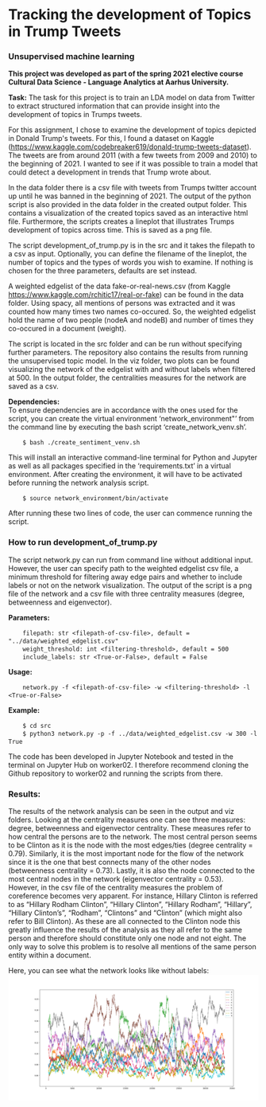 # Tracking the development of Topics in Trump Tweets
### Unsupervised machine learning
**This project was developed as part of the spring 2021 elective course Cultural Data Science - Language Analytics at Aarhus University.** <br>

__Task:__ The task for this project is to train an LDA model on data from Twitter to extract structured information that can provide insight into the development of topics in Trumps tweets.

For this assignment, I chose to examine the development of topics depicted in Donald Trump's tweets. For this, I found a dataset on Kaggle (https://www.kaggle.com/codebreaker619/donald-trump-tweets-dataset). The tweets are from around 2011 (with a few tweets from 2009 and 2010) to the beginning of 2021. I wanted to see if it was possible to train a model that could detect a development in trends that Trump wrote about.

In the data folder there is a csv file with tweets from Trumps twitter account up until he was banned in the beginning of 2021. The output of the python script is also provided in the data folder in the created output folder. This contains a visualization of the created topics saved as an interactive html file. Furthermore, the scripts creates a lineplot that illustrates Trumps development of topics across time. This is saved as a png file.

The script development_of_trump.py is in the src and it takes the filepath to a csv as input. Optionally, you can define the filename of the lineplot, the number of topics and the types of words you wish to examine. If nothing is chosen for the three parameters, defaults are set instead.

A weighted edgelist of the data fake-or-real-news.csv (from Kaggle https://www.kaggle.com/rchitic17/real-or-fake) can be found in the data folder.
Using spacy, all mentions of persons was extracted and it was counted how many times two names co-occured. 
So, the weighted edgelist hold the name of two people (nodeA and nodeB) and number of times they co-occured in a document (weight).

The script is located in the src folder and can be run without specifying further parameters. 
The repository also contains the results from running the unsupervised topic model. 
In the viz folder, two plots can be found visualizing the network of the edgelist with and without labels when filtered at 500. 
In the output folder, the centralities measures for the network are saved as a csv. <br> 

__Dependencies:__ <br>
To ensure dependencies are in accordance with the ones used for the script, you can create the virtual environment ‘network_environment"’ from the command line by executing the bash script ‘create_network_venv.sh’. 
```
    $ bash ./create_sentiment_venv.sh
```
This will install an interactive command-line terminal for Python and Jupyter as well as all packages specified in the ‘requirements.txt’ in a virtual environment. 
After creating the environment, it will have to be activated before running the network analysis script.
```    
    $ source network_environment/bin/activate
```
After running these two lines of code, the user can commence running the script. <br>

### How to run development_of_trump.py <br>
The script network.py can run from command line without additional input. 
However, the user can specify path to the weighted edgelist csv file, a minimum threshold for filtering away edge pairs and 
whether to include labels or not on the network visualization.
The output of the script is a png file of the network and a csv file with three centrality measures (degree, betweenness and eigenvector).

__Parameters:__ <br>
```
    filepath: str <filepath-of-csv-file>, default = "../data/weighted_edgelist.csv"
    weight_threshold: int <filtering-threshold>, default = 500
    include_labels: str <True-or-False>, default = False

```
    
__Usage:__ <br>
```
    network.py -f <filepath-of-csv-file> -w <filtering-threshold> -l <True-or-False>
```
    
__Example:__ <br>
```
    $ cd src
    $ python3 network.py -p -f ../data/weighted_edgelist.csv -w 300 -l True

```

The code has been developed in Jupyter Notebook and tested in the terminal on Jupyter Hub on worker02. I therefore recommend cloning the Github repository to worker02 and running the scripts from there. 

### Results:
The results of the network analysis can be seen in the output and viz folders. Looking at the centrality measures one can see three measures: degree, betweenness and eigenvector centrality. These measures refer to how central the persons are to the network. The most central person seems to be Clinton as it is the node with the most edges/ties (degree centrality = 0.79). Similarly, it is the most important node for the flow of the network since it is the one that best connects many of the other nodes (betweenness centrality = 0.73). Lastly, it is also the node connected to the most central nodes in the network (eigenvector centrality = 0.53). <br>
However, in the csv file of the centrality measures the problem of coreference becomes very apparent. For instance, Hillary Clinton is referred to as “Hillary Rodham Clinton”, “Hillary Clinton”, “Hillary Rodham”, “Hillary”, “Hillary Clinton’s”, “Rodham”, “Clintons” and “Clinton” (which might also refer to Bill Clinton). As these are all connected to the Clinton node this greatly influence the results of the analysis as they all refer to the same person and therefore should constitute only one node and not eight. The only way to solve this problem is to resolve all mentions of the same person entity within a document. <br>

Here, you can see what the network looks like without labels:
![alt text](https://github.com/miemartinez/TrumpTweetsClassification/blob/main/output/trumps_development.png?raw=true)
